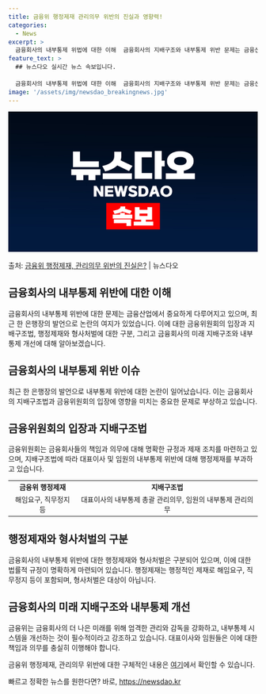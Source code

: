 ```yaml
---
title: 금융위 행정제재 관리의무 위반의 진실과 영향력!
categories:
  - News
excerpt: >
  금융회사의 내부통제 위법에 대한 이해  금융회사의 지배구조와 내부통제 위반 문제는 금융산업에서 중요하게 다루…
feature_text: >
  ## 뉴스다오 실시간 뉴스 속보입니다.

  금융회사의 내부통제 위법에 대한 이해  금융회사의 지배구조와 내부통제 위반 문제는 금융산업에서 중요하게 다루…
image: '/assets/img/newsdao_breakingnews.jpg'
---
```


![뉴스다오 속보](/assets/img/newsdao_breakingnews.jpg)

<p>출처: <a href="https://newsdao.kr/4589" rel="dofollow">금융위 행정제재, 관리의무 위반의 진실은?</a> | 뉴스다오</p>

<h2 data-ke-size="size26">금융회사의 내부통제 위반에 대한 이해</h2>
<p data-ke-size="size16">금융회사의 내부통제 위반에 대한 문제는 금융산업에서 중요하게 다루어지고 있으며, 최근 한 은행장의 발언으로 논란의 여지가 있었습니다. 이에 대한 금융위원회의 입장과 지배구조법, 행정제재와 형사처벌에 대한 구분, 그리고 금융회사의 미래 지배구조와 내부통제 개선에 대해 알아보겠습니다.</p>

<h2 data-ke-size="size26">금융회사의 내부통제 위반 이슈</h2>
<p data-ke-size="size16">최근 한 은행장의 발언으로 내부통제 위반에 대한 논란이 일어났습니다. 이는 금융회사의 지배구조법과 금융위원회의 입장에 영향을 미치는 중요한 문제로 부상하고 있습니다.</p>

<h2 data-ke-size="size26">금융위원회의 입장과 지배구조법</h2>
<p data-ke-size="size16">금융위원회는 금융회사들의 책임과 의무에 대해 명확한 규정과 제재 조치를 마련하고 있으며, 지배구조법에 따라 대표이사 및 임원의 내부통제 위반에 대해 행정제재를 부과하고 있습니다.</p>

<table>
    <tr>
        <td style="text-align: center; height: 17px;"><b>금융위 행정제재</b></td>
        <td style="text-align: center; height: 17px;"><b>지배구조법</b></td>
    </tr>
    <tr>
        <td style="text-align: center; height: 17px;">해임요구, 직무정지 등</td>
        <td style="text-align: center; height: 17px;">대표이사의 내부통제 총괄 관리의무, 임원의 내부통제 관리의무</td>
    </tr>
</table>

<h2 data-ke-size="size26">행정제재와 형사처벌의 구분</h2>
<p data-ke-size="size16">금융회사의 내부통제 위반에 대한 행정제재와 형사처벌은 구분되어 있으며, 이에 대한 법률적 규정이 명확하게 마련되어 있습니다. 행정제재는 행정적인 제재로 해임요구, 직무정지 등이 포함되며, 형사처벌은 대상이 아닙니다.</p>

<h2 data-ke-size="size26">금융회사의 미래 지배구조와 내부통제 개선</h2>
<p data-ke-size="size16">금융위는 금융회사의 더 나은 미래를 위해 엄격한 관리와 감독을 강화하고, 내부통제 시스템을 개선하는 것이 필수적이라고 강조하고 있습니다. 대표이사와 임원들은 이에 대한 책임과 의무를 충실히 이행해야 합니다.</p>

<p data-ke-size="size16">금융위 행정제재, 관리의무 위반에 대한 구체적인 내용은 <a href="https://newsdao.kr/4589">여기</a>에서 확인할 수 있습니다.</p> 

빠르고 정확한 뉴스를 원한다면? 바로, <a href="https://newsdao.kr" rel="dofollow">https://newsdao.kr</a>


    
